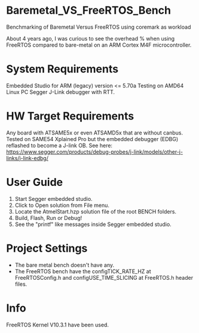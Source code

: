 # Baremetal_VS_FreeRTOS_Bench

Benchmarking of Baremetal Versus FreeRTOS using coremark as workload

About 4 years ago, I was curious to see the overhead % when using FreeRTOS compared to bare-metal on an ARM Cortex M4F microcontroller.

# System Requirements
Embedded Studio for ARM (legacy) version <= 5.70a
Testing on AMD64 Linux PC
Segger J-Link debugger with RTT.

# HW Target Requirements
Any board with ATSAME5x or even ATSAMD5x that are without canbus.
Tested on SAME54 Xplained Pro but the embedded debugger (EDBG) reflashed to become a J-link OB. See here:
https://www.segger.com/products/debug-probes/j-link/models/other-j-links/j-link-edbg/

# User Guide
1. Start Segger embedded studio.
2. Click to Open solution from File menu.
3. Locate the AtmelStart.hzp solution file of the root BENCH folders.
4. Build, Flash, Run or Debug!
5. See the "printf" like messages inside Segger embedded studio.

# Project Settings
* The bare metal bench doesn't have any.
* The FreeRTOS bench have the configTICK_RATE_HZ at FreeRTOSConfig.h and configUSE_TIME_SLICING at FreeRTOS.h header files.

# Info
FreeRTOS Kernel V10.3.1 have been used.